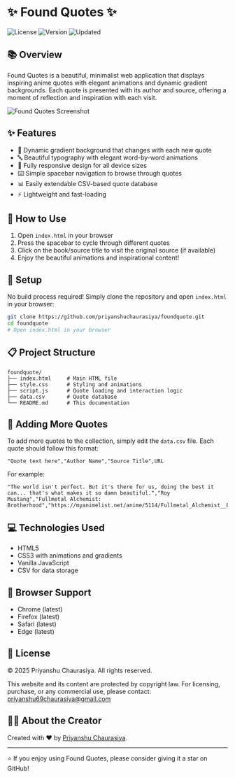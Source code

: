 # ✨ Found Quotes ✨

![License](https://img.shields.io/badge/license-Custom-blue)
![Version](https://img.shields.io/badge/version-1.0.0-green)
![Updated](https://img.shields.io/badge/updated-April%202025-orange)

## 📚 Overview

Found Quotes is a beautiful, minimalist web application that displays inspiring anime quotes with elegant animations and dynamic gradient backgrounds. Each quote is presented with its author and source, offering a moment of reflection and inspiration with each visit.

![Found Quotes Screenshot](https://postimg.cc/CBFJWf4s)

## ✨ Features

- 🌈 Dynamic gradient background that changes with each new quote
- 🔤 Beautiful typography with elegant word-by-word animations
- 📱 Fully responsive design for all device sizes
- ⌨️ Simple spacebar navigation to browse through quotes
- 📊 Easily extendable CSV-based quote database
- ⚡ Lightweight and fast-loading

## 🚀 How to Use

1. Open `index.html` in your browser
2. Press the spacebar to cycle through different quotes
3. Click on the book/source title to visit the original source (if available)
4. Enjoy the beautiful animations and inspirational content!

## 🔧 Setup

No build process required! Simply clone the repository and open `index.html` in your browser:

```bash
git clone https://github.com/priyanshuchaurasiya/foundquote.git
cd foundquote
# Open index.html in your browser
```

## 📋 Project Structure

```
foundquote/
├── index.html     # Main HTML file
├── style.css      # Styling and animations
├── script.js      # Quote loading and interaction logic
├── data.csv       # Quote database
└── README.md      # This documentation
```

## 📝 Adding More Quotes

To add more quotes to the collection, simply edit the `data.csv` file. Each quote should follow this format:

```csv
"Quote text here","Author Name","Source Title",URL
```

For example:
```csv
"The world isn't perfect. But it's there for us, doing the best it can... that's what makes it so damn beautiful.","Roy Mustang","Fullmetal Alchemist: Brotherhood","https://myanimelist.net/anime/5114/Fullmetal_Alchemist__Brotherhood"
```

## 💻 Technologies Used

- HTML5
- CSS3 with animations and gradients
- Vanilla JavaScript
- CSV for data storage

## 📱 Browser Support

- Chrome (latest)
- Firefox (latest)
- Safari (latest)
- Edge (latest)

## 📄 License

© 2025 Priyanshu Chaurasiya. All rights reserved.

This website and its content are protected by copyright law. For licensing, purchase, or any commercial use, please contact: priyanshu69chaurasiya@gmail.com

## 👨‍💻 About the Creator

Created with ❤️ by [Priyanshu Chaurasiya](https://github.com/Priyanshu84iya).

---

⭐ If you enjoy using Found Quotes, please consider giving it a star on GitHub!
